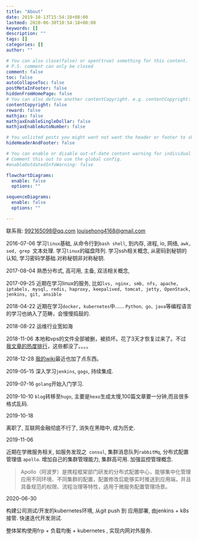 ```yaml
---
title: "About"
date: 2019-10-13T15:54:18+08:00
lastmod: 2020-06-30T10:54:18+08:00
keywords: []
description: ""
tags: []
categories: []
author: ""

# You can also close(false) or open(true) something for this content.
# P.S. comment can only be closed
comment: false
toc: false
autoCollapseToc: false
postMetaInFooter: false
hiddenFromHomePage: false
# You can also define another contentCopyright. e.g. contentCopyright: "This is another copyright."
contentCopyright: false
reward: false
mathjax: false
mathjaxEnableSingleDollar: false
mathjaxEnableAutoNumber: false

# You unlisted posts you might want not want the header or footer to show
hideHeaderAndFooter: false

# You can enable or disable out-of-date content warning for individual post.
# Comment this out to use the global config.
#enableOutdatedInfoWarning: false

flowchartDiagrams:
  enable: false
  options: ""

sequenceDiagrams: 
  enable: false
  options: ""

---
```


<!--more-->

联系我:   992165098@qq.com  louisehong4168@gmail.com

2016-07-06 学习`linux`基础, 从命令行到`bash shell`, 到内存, 进程, io, 网络, `awk, sed, grep `文本处理. 学习`linux`的磁盘阵列. 学习ssh相关概念, 从密码到秘钥的认知, 学习密码学基础.对称秘钥非对称秘钥.

2017-08-04  熟悉分布式, 高可用, 主备, 双活相关概念, 

2017-09-25 近期在学习linux的服务, 比如`lvs, nginx, smb, nfs, apache, iptabels, mysql, redis, haproxy, keepalived, tomcat, jetty, OpenStack, jenkins, git, ansible`

2018-04-22  近期在学习`docker`，`kubernetes`中......
  `Python、go、java`等编程语言的学习也纳入了范畴，会慢慢捣鼓的.

2018-08-22  运维行业宽如海

2018-11-06 本地和vps的文件全部被删，被损坏。花了3天才恢复过来了。不过
[我文章的热度排行](https://fenghong.tech/top)，这些都没了。。。。

2018-12-28 
[我的wiki](https://wiki.fenghong.tech)最近也加了点东西。

2019-05-15
深入学习`jenkins`, `gogs`, 持续集成.

2019-07-16
`golang`开始入门学习.

2019-10-10
`blog`转移至`hugo`, 主要是`hexo`生成太慢,100篇文章要一分钟,而且很多格式乱码.

2019-10-18

离职了, 互联网金融彻底不行了, 消失在黑暗中, 成为历史.

2019-11-06

近期在学微服务相关, 如服务发现之` consul`, 集群消息队列`rabbitMq`, 分布式配置管理值 `apollo`. 增加自己的集群管理能力, 集群高可用. 加强监控管理概念.

> Apollo（阿波罗）是携程框架部门研发的分布式配置中心，能够集中化管理应用不同环境、不同集群的配置，配置修改后能够实时推送到应用端，并且具备规范的权限、流程治理等特性，适用于微服务配置管理场景。

2020-06-30

构建公司测试/开发的kubernetes环境, 从git push 到 应用部署,  由jenkins + k8s 接管. 快速迭代开发测试. 

整体架构使用frp + 负载均衡 + kubernetes , 实现内网对外服务.